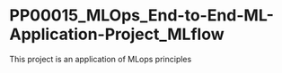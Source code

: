 # PP00015_MLOps_End-to-End-ML-Application-Project_MLflow
This project is an application of MLops principles 

